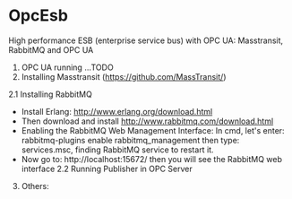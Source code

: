 # OpcEsb
High performance ESB (enterprise service bus) with OPC UA: Masstransit, RabbitMQ and OPC UA
1. OPC UA running
...TODO
2. Installing Masstransit (https://github.com/MassTransit/)

2.1 Installing RabbitMQ

- Install Erlang: http://www.erlang.org/download.html
- Then download and install http://www.rabbitmq.com/download.html
- Enabling the RabbitMQ Web Management Interface:
  In cmd, let's enter: rabbitmq-plugins enable rabbitmq_management
  then type: services.msc, finding RabbitMQ service to restart it.
- Now go to: http://localhost:15672/ then you will see the RabbitMQ web interface
2.2 Running Publisher in OPC Server
3. Others:


